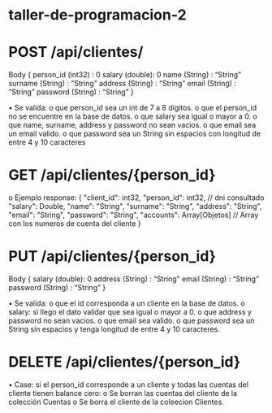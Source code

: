 # taller-de-programacion-2
 

# POST /api/clientes/


Body {
 person_id (int32) : 0
 salary (double): 0
 name (String) : “String”
 surname (String) : “String”
 address (String) : “String”
 email	(String) : “String”
 password (String) : “String”
}


•	Se valida:
o	que person_id sea un int de 7 a 8 dígitos.
o	que el person_id no se encuentre en la base de datos.
o	que salary sea igual o mayor a 0.
o	que name, surname, address y password no sean vacios.
o	que email sea un email valido.
o	que password sea un String sin espacios con longitud de entre 4 y 10 caracteres



# GET /api/clientes/{person_id}

o	Ejemplo response:
{
 "client_id": int32,
    "person_id": int32, // dni consultado
    "salary": Double, 
    "name": "String", 
    "surname": "String",
    "address": "String",
    "email": "String",
    "password": "String",
    "accounts": Array[Objetos] // Array con los numeros de cuenta del cliente
}


# PUT /api/clientes/{person_id}

Body {
 salary (double): 0
 address (String) : “String”
 email	(String) : “String”
 password (String) : “String”
}

•	Se valida:
o	que el id corresponda a un cliente en la base de datos.
o	salary: si llego el dato validar que sea igual o mayor a 0.
o	que address y password no sean vacios.
o	que email sea valido.
o	que password sea un String sin espacios y tenga longitud de entre 4 y 10 caracteres.


# DELETE /api/clientes/{person_id}

•	Case: si el person_id corresponde a un cliente y todas las cuentas del cliente tienen balance cero:
o	Se borran las cuentas del cliente de la colección Cuentas 
o	Se borra el cliente de la coleecion Clientes.
